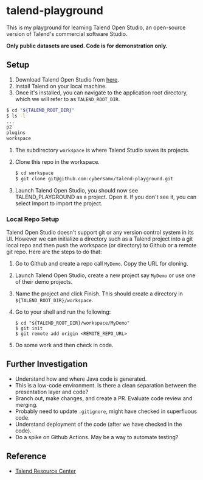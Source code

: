 # talend-playground

This is my playground for learning Talend Open Studio, an open-source version of Talend's commercial software Studio.

**Only public datasets are used. Code is for demonstration only.**

## Setup

1. Download Talend Open Studio from [here](https://www.talend.com/products/talend-open-studio/).
1. Install Talend on your local machine.
1. Once it's installed, you can navigate to the application root directory, which we will refer to as `TALEND_ROOT_DIR`.

  ```bash
  $ cd "${TALEND_ROOT_DIR}"
  $ ls -l
  ...
  p2
  plugins
  workspace
  ```

1. The subdirectory `workspace` is where Talend Studio saves its projects.
1. Clone this repo in the workspace.

   ```bash
   $ cd workspace
   $ git clone git@github.com:cybersamx/talend-playground.git
   ```

1. Launch Talend Open Studio, you should now see TALEND_PLAYGROUND as a project. Open it. If you don't see it, you can select Import to import the project.

### Local Repo Setup

Talend Open Studio doesn't support git or any version control system in its UI. However we can initialize a directory such as a Talend project into a git local repo and then push the workspace (or directory) to Github or a remote git repo. Here are the steps to do that:

1. Go to Github and create a repo call `MyDemo`. Copy the URL for cloning.
1. Launch Talend Open Studio, create a new project say `MyDemo` or use one of their demo projects.
1. Name the project and click Finish. This should create a directory in `${TALEND_ROOT_DIR}/workspace`.
1. Go to your shell and run the following:

   ```
   $ cd "${TALEND_ROOT_DIR}/workspace/MyDemo"
   $ git init
   $ git remote add origin <REMOTE_REPO_URL>
   ```

1. Do some work and then check in code.

## Further Investigation

* Understand how and where Java code is generated.
* This is a low-code environment. Is there a clean separation between the presentation layer and code?
* Branch out, make changes, and create a PR. Evaluate code review and merging.
* Probably need to update `.gitignore`, might have checked in superfluous code.
* Understand deployment of the code (after we have checked in the code).
* Do a spike on Github Actions. May be a way to automate testing?

## Reference

* [Talend Resource Center](https://www.talend.com/resources)
